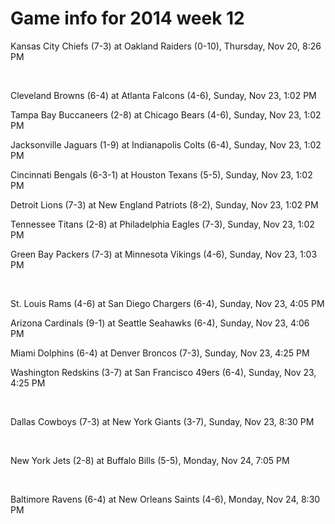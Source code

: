 # Game info for 2014 week 12

Kansas City Chiefs (7-3) at Oakland Raiders (0-10), Thursday, Nov 20, 8:26 PM


<br/>

Cleveland Browns (6-4) at Atlanta Falcons (4-6), Sunday, Nov 23, 1:02 PM

Tampa Bay Buccaneers (2-8) at Chicago Bears (4-6), Sunday, Nov 23, 1:02 PM

Jacksonville Jaguars (1-9) at Indianapolis Colts (6-4), Sunday, Nov 23, 1:02 PM

Cincinnati Bengals (6-3-1) at Houston Texans (5-5), Sunday, Nov 23, 1:02 PM

Detroit Lions (7-3) at New England Patriots (8-2), Sunday, Nov 23, 1:02 PM

Tennessee Titans (2-8) at Philadelphia Eagles (7-3), Sunday, Nov 23, 1:02 PM

Green Bay Packers (7-3) at Minnesota Vikings (4-6), Sunday, Nov 23, 1:03 PM


<br/>

St. Louis Rams (4-6) at San Diego Chargers (6-4), Sunday, Nov 23, 4:05 PM

Arizona Cardinals (9-1) at Seattle Seahawks (6-4), Sunday, Nov 23, 4:06 PM

Miami Dolphins (6-4) at Denver Broncos (7-3), Sunday, Nov 23, 4:25 PM

Washington Redskins (3-7) at San Francisco 49ers (6-4), Sunday, Nov 23, 4:25 PM


<br/>

Dallas Cowboys (7-3) at New York Giants (3-7), Sunday, Nov 23, 8:30 PM


<br/>

New York Jets (2-8) at Buffalo Bills (5-5), Monday, Nov 24, 7:05 PM


<br/>

Baltimore Ravens (6-4) at New Orleans Saints (4-6), Monday, Nov 24, 8:30 PM

